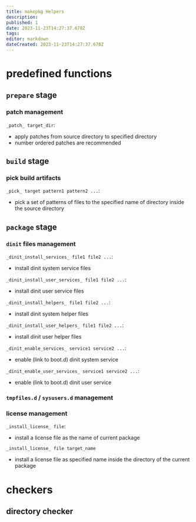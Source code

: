 ```yaml
---
title: makepkg Helpers
description: 
published: 1
date: 2023-11-23T14:27:37.678Z
tags: 
editor: markdown
dateCreated: 2023-11-23T14:27:37.678Z
---
```


# predefined functions

## `prepare` stage

### patch management

`_patch_ target_dir`:
- apply patches from source directory to specified directory
- number ordered patches are recommended

## `build` stage

### pick build artifacts

`_pick_ target pattern1 pattern2 ...`:
- pick a set of patterns of files to the specified name of directory inside the source directory

## `package` stage

### `dinit` files management

`_dinit_install_services_ file1 file2 ...`:
- install dinit system service files

`_dinit_install_user_services_ file1 file2 ...`:
- install dinit user service files

`_dinit_install_helpers_ file1 file2 ...`:
- install dinit system helper files

`_dinit_install_user_helpers_ file1 file2 ...`:
- install dinit user helper files

`_dinit_enable_services_ service1 service2 ...`:
- enable (link to boot.d) dinit system service

`_dinit_enable_user_services_ service1 service2 ...`:
- enable (link to boot.d) dinit user service

### `tmpfiles.d` / `sysusers.d` management

### license management

`_install_license_ file`:
- install a license file as the name of current package

`_install_license_ file target_name`
- install a license file as specified name inside the directory of the current package

# checkers

## directory checker